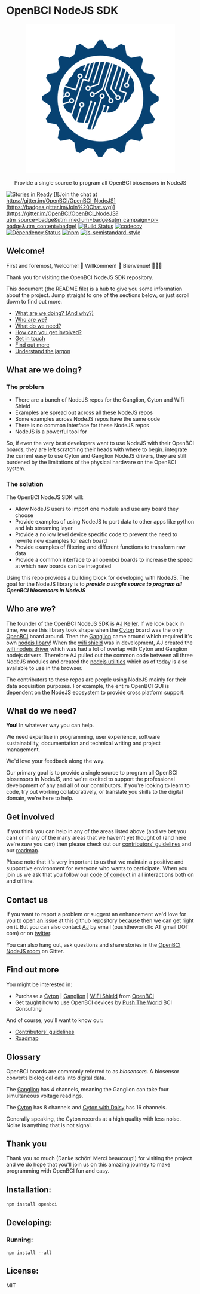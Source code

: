 # OpenBCI NodeJS SDK

<p align="center">
  <img alt="banner" src="/images/openbci_large.png/" width="400">
</p>
<p align="center" href="">
  Provide a single source to program all OpenBCI biosensors in NodeJS
</p>

[![Stories in Ready](https://badge.waffle.io/OpenBCI/OpenBCI_NodeJS.png?label=ready&title=Ready)](https://waffle.io/OpenBCI/OpenBCI_NodeJS)
[![Join the chat at https://gitter.im/OpenBCI/OpenBCI_NodeJS](https://badges.gitter.im/Join%20Chat.svg)](https://gitter.im/OpenBCI/OpenBCI_NodeJS?utm_source=badge&utm_medium=badge&utm_campaign=pr-badge&utm_content=badge)
[![Build Status](https://travis-ci.org/OpenBCI/OpenBCI_NodeJS.svg?branch=master)](https://travis-ci.org/OpenBCI/OpenBCI_NodeJS)
[![codecov](https://codecov.io/gh/OpenBCI/OpenBCI_NodeJS/branch/master/graph/badge.svg)](https://codecov.io/gh/OpenBCI/OpenBCI_NodeJS)
[![Dependency Status](https://david-dm.org/OpenBCI/OpenBCI_NodeJS.svg)](https://david-dm.org/OpenBCI/OpenBCI_NodeJS)
[![npm](https://img.shields.io/npm/dm/openbci.svg?maxAge=2592000)](http://npmjs.com/package/openbci)
[![js-semistandard-style](https://img.shields.io/badge/code%20style-semistandard-brightgreen.svg?style=flat-square)](https://github.com/Flet/semistandard)

## Welcome!

First and foremost, Welcome! :tada: Willkommen! :confetti_ball: Bienvenue! :balloon::balloon::balloon:

Thank you for visiting the OpenBCI NodeJS SDK repository.

This document (the README file) is a hub to give you some information about the project. Jump straight to one of the sections below, or just scroll down to find out more.

* [What are we doing? (And why?)](#what-are-we-doing)
* [Who are we?](#who-are-we)
* [What do we need?](#what-do-we-need)
* [How can you get involved?](#get-involved)
* [Get in touch](#contact-us)
* [Find out more](#find-out-more)
* [Understand the jargon](#glossary)

## What are we doing?

### The problem

* There are a bunch of NodeJS repos for the Ganglion, Cyton and Wifi Shield
* Examples are spread out across all these NodeJS repos
* Some examples across NodeJS repos have the same code
* There is no common interface for these NodeJS repos
* NodeJS is a powerful tool for 

So, if even the very best developers want to use NodeJS with their OpenBCI boards, they are left scratching their heads with where to begin. integrate the current easy to use Cyton and Ganglion NodeJS drivers, they are still burdened by the limitations of the physical hardware on the OpenBCI system.

### The solution

The OpenBCI NodeJS SDK will:

* Allow NodeJS users to import one module and use any board they choose
* Provide examples of using NodeJS to port data to other apps like python and lab streaming layer
* Provide a no low level device specific code to prevent the need to rewrite new examples for each board
* Provide examples of filtering and different functions to transform raw data
* Provide a common interface to all openbci boards to increase the speed at which new boards can be integrated

Using this repo provides a building block for developing with NodeJS. The goal for the NodeJS library is to ***provide a single source to program all OpenBCI biosensors in NodeJS***

## Who are we?

The founder of the OpenBCI NodeJS SDK is [AJ Keller][link_aj_keller]. If we look back in time, we see this library took shape when the [Cyton][link_shop_cyton] board was the only [OpenBCI][link_openbci] board around. Then the [Ganglion][link_shop_ganglion] came around which required it's own [nodejs libary][link_nodejs_ganglion]! When the [wifi shield][link_shop_wifi_shield] was in development, AJ created the [wifi nodejs driver][link_nodejs_wifi] which was had a lot of overlap with Cyton and Ganglion nodejs drivers. Therefore AJ pulled out the common code between all three NodeJS modules and created the [nodejs utilities][link_nodejs_utilities] which as of today is also available to use in the browser. 

The contributors to these repos are people using NodeJS mainly for their data acquisition purposes. For example, the entire OpenBCI GUI is dependent on the NodeJS ecosystem to provide cross platform support.   

## What do we need?

**You**! In whatever way you can help.

We need expertise in programming, user experience, software sustainability, documentation and technical writing and project management.

We'd love your feedback along the way.

Our primary goal is to provide a single source to program all OpenBCI biosensors in NodeJS, and we're excited to support the professional development of any and all of our contributors. If you're looking to learn to code, try out working collaboratively, or translate you skills to the digital domain, we're here to help.

## Get involved

If you think you can help in any of the areas listed above (and we bet you can) or in any of the many areas that we haven't yet thought of (and here we're *sure* you can) then please check out our [contributors' guidelines](CONTRIBUTING.md) and our [roadmap](ROADMAP.md).

Please note that it's very important to us that we maintain a positive and supportive environment for everyone who wants to participate. When you join us we ask that you follow our [code of conduct](CODE_OF_CONDUCT.md) in all interactions both on and offline.


## Contact us

If you want to report a problem or suggest an enhancement we'd love for you to [open an issue](../../issues) at this github repository because then we can get right on it. But you can also contact [AJ][link_aj_keller] by email (pushtheworldllc AT gmail DOT com) or on [twitter](https://twitter.com/aj-ptw).

You can also hang out, ask questions and share stories in the [OpenBCI NodeJS room](https://gitter.im/OpenBCI/OpenBCI_NodeJS?utm_source=badge&utm_medium=badge&utm_campaign=pr-badge&utm_content=badge) on Gitter.

## Find out more

You might be interested in:

* Purchase a [Cyton][link_shop_cyton] | [Ganglion][link_shop_ganglion] | [WiFi Shield][link_shop_wifi_shield] from [OpenBCI][link_openbci]
* Get taught how to use OpenBCI devices by [Push The World][link_ptw] BCI Consulting

And of course, you'll want to know our:

* [Contributors' guidelines](CONTRIBUTING.md)
* [Roadmap](ROADMAP.md)

## Glossary

OpenBCI boards are commonly referred to as _biosensors_. A biosensor converts biological data into digital data. 

The [Ganglion][link_shop_ganglion] has 4 channels, meaning the Ganglion can take four simultaneous voltage readings.
 
The [Cyton][link_shop_cyton] has 8 channels and [Cyton with Daisy][link_shop_cyton_daisy] has 16 channels. 

Generally speaking, the Cyton records at a high quality with less noise. Noise is anything that is not signal.

## Thank you

Thank you so much (Danke schön! Merci beaucoup!) for visiting the project and we do hope that you'll join us on this amazing journey to make programming with OpenBCI fun and easy.

## <a name="install"></a> Installation:
```
npm install openbci
```

## <a name="developing"></a> Developing:
### <a name="developing-running"></a> Running:

```
npm install --all
```

## <a name="license"></a> License:

MIT

[link_aj_keller]: https://github.com/aj-ptw
[link_shop_wifi_shield]: https://shop.openbci.com/collections/frontpage/products/wifi-shield?variant=44534009550
[link_shop_ganglion]: https://shop.openbci.com/collections/frontpage/products/pre-order-ganglion-board
[link_shop_cyton]: https://shop.openbci.com/collections/frontpage/products/cyton-biosensing-board-8-channel
[link_shop_cyton_daisy]: https://shop.openbci.com/collections/frontpage/products/cyton-daisy-biosensing-boards-16-channel
[link_nodejs_cyton]: https://github.com/openbci/openbci_nodejs_cyton
[link_nodejs_ganglion]: https://github.com/openbci/openbci_nodejs_ganglion
[link_nodejs_wifi]: https://github.com/openbci/openbci_nodejs_wifi
[link_nodejs_utilities]: https://github.com/openbci/openbci_nodejs_utilities
[link_ptw]: https://www.pushtheworldllc.com
[link_openbci]: http://www.openbci.com
[link_mozwow]: http://mozillascience.github.io/working-open-workshop/index.html
[link_wifi_get_streaming]: examples/getStreaming/getStreaming.js
[link_openleaderscohort]: https://medium.com/@MozOpenLeaders
[link_mozsci]: https://science.mozilla.org
